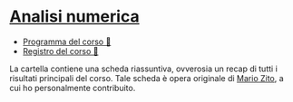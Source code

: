 # [Analisi numerica](https://esami.unipi.it/programma.php?c=58005&aa=2023&docente=&insegnamento=ANALISI+NUMERICA&sd=0)

- [Programma del corso 📘](https://esami.unipi.it/programma.php?c=58005&aa=2023&docente=&insegnamento=ANALISI+NUMERICA&sd=0)
- [Registro del corso 📑](https://unimap.unipi.it/registri/dettregistriNEW.php?re=10336913::::&ri=9222)

La cartella contiene una scheda riassuntiva, ovverosia un recap di
tutti i risultati principali del corso. Tale scheda è opera originale di [Mario Zito](mailto:m.zito12@studenti.unipi.it),
a cui ho personalmente contribuito.